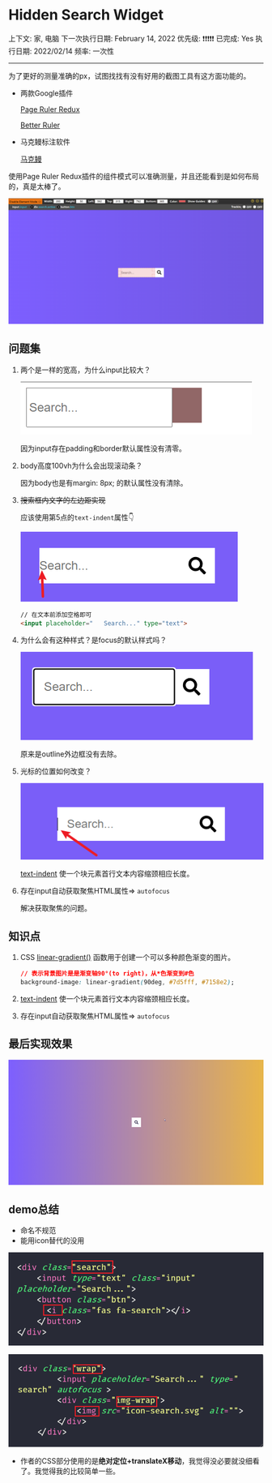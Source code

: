 # Hidden Search Widget

上下文: 家, 电脑
下一次执行日期: February 14, 2022
优先级: ❗❗❗❗❗
已完成: Yes
执行日期: 2022/02/14
频率: 一次性

------

为了更好的测量准确的px，试图找找有没有好用的截图工具有这方面功能的。

- 两款Google插件
  
    [Page Ruler Redux](https://chrome.google.com/webstore/detail/page-ruler-redux/giejhjebcalaheckengmchjekofhhmal/related?hl=zh-CN)
    
    [Better Ruler](https://chrome.google.com/webstore/detail/better-ruler/ilcnadaaninblgbekoaihdhoiecaflie/related?hl=zh-CN)
    
- 马克鳗标注软件
  
    [马克鳗](http://www.getmarkman.com/#/download-modal)
    

使用Page Ruler Redux插件的组件模式可以准确测量，并且还能看到是如何布局的，真是太棒了。

![Untitled](note-images/Untitled.png)



## 问题集

1. 两个是一样的宽高，为什么input比较大？
   
    ![Untitled](note-images/Untitled%201.png)
    
    因为input存在padding和border默认属性没有清零。
    
1. body高度100vh为什么会出现滚动条？
   
    因为body也是有margin: 8px; 的默认属性没有清除。
    
2. ~~搜索框内文字的左边距实现~~
   
    应该使用第5点的`text-indent`属性👇
    
    ![Untitled](note-images/Untitled%202.png)
    
    ```html
    // 在文本前添加空格即可
    <input placeholder="   Search..." type="text">
    ```
    
3. 为什么会有这种样式？是focus的默认样式吗？
   
    ![Untitled](note-images/Untitled%203.png)
    
    原来是outline外边框没有去除。
    
4. 光标的位置如何改变？
   
    ![Untitled](note-images/Untitled%204.png)
    
    [text-indent](https://developer.mozilla.org/zh-CN/docs/Web/CSS/text-indent) 使一个块元素首行文本内容缩颈相应长度。
    
5. 存在input自动获取聚焦HTML属性⇒ `autofocus`
   
    解决获取聚焦的问题。



## 知识点

1. CSS [linear-gradient()](https://developer.mozilla.org/zh-CN/docs/Web/CSS/gradient/linear-gradient()) 函数用于创建一个可以多种颜色渐变的图片。
   
    ```css
    // 表示背景图片是是渐变轴90°(to right)，从*色渐变到#色
    background-image: linear-gradient(90deg, #7d5fff, #7158e2);
    ```
    
2. [text-indent](https://developer.mozilla.org/zh-CN/docs/Web/CSS/text-indent) 使一个块元素首行文本内容缩颈相应长度。

3. 存在input自动获取聚焦HTML属性⇒ `autofocus`



## 最后实现效果

![transform效果演示.gif](note-images/transform%E6%95%88%E6%9E%9C%E6%BC%94%E7%A4%BA.gif)

## demo总结

- 命名不规范
- 能用icon替代的没用

![Untitled](note-images/Untitled%205.png)

![Untitled](note-images/Untitled%206.png)

- 作者的CSS部分使用的是**绝对定位+translateX移动**，我觉得没必要就没细看了。我觉得我的比较简单一些。